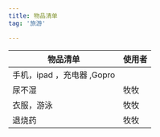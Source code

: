 ```yaml
---
title: 物品清单
tag: '旅游'

---
```



| 物品清单                   | 使用者 |
| -------------------------- | ---- |
| 手机，ipad ，充电器 ,Gopro |      |
| 尿不湿                     | 牧牧 |
| 衣服，游泳                       | 牧牧     |
|        退烧药                    | 牧牧     |

